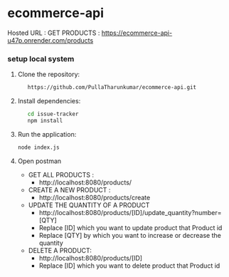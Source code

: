 ﻿# ecommerce-api

Hosted URL : GET PRODUCTS : https://ecommerce-api-u47p.onrender.com/products
### setup local system
1. Clone the repository:
 
   ```bash
      https://github.com/PullaTharunkumar/ecommerce-api.git
   ```
2. Install dependencies:
 
   ```bash
      cd issue-tracker
      npm install
   ```
3. Run the application:

    ```bash
    node index.js
    ```
4. Open postman
     - GET ALL PRODUCTS :
         - http://localhost:8080/products/
   - CREATE A NEW PRODUCT :
       - http://localhost:8080/products/create
   - UPDATE THE QUANTITY OF A PRODUCT
       - http://localhost:8080/products/[ID]/update_quantity?number=[QTY]
       - Replace [ID] which you want to update product that Product id
       - Replace [QTY] by which you want to increase or decrease the quantity
   - DELETE A PRODUCT:
       - http://localhost:8080/products/[ID]
       - Replace [ID] which you want to delete product that Product id
